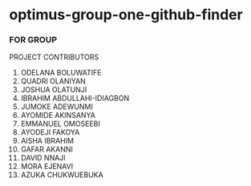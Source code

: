 # optimus-group-one-github-finder

### FOR GROUP

PROJECT CONTRIBUTORS

1. ODELANA BOLUWATIFE
2. QUADRI OLANIYAN
3. JOSHUA OLATUNJI
4. IBRAHIM ABDULLAHI-IDIAGBON
5. JUMOKE ADEWUNMI
6. AYOMIDE AKINSANYA
7. EMMANUEL OMOSEEBI
8. AYODEJI FAKOYA
9. AISHA IBRAHIM
10. GAFAR AKANNI
11. DAVID NNAJI
12. MORA EJENAVI
13. AZUKA CHUKWUEBUKA
